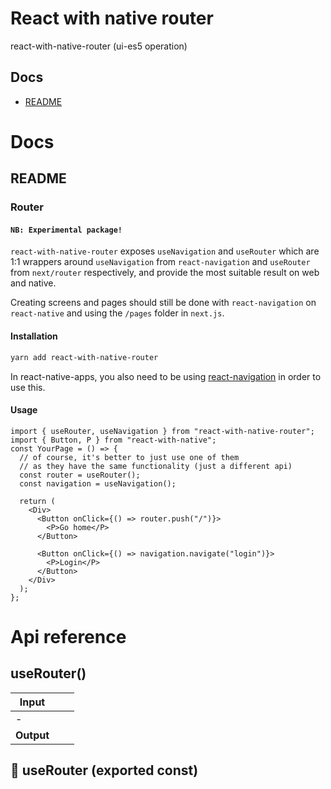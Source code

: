 # React with native router

react-with-native-router (ui-es5 operation)



## Docs

- [README](#readme)



# Docs

## README

### Router

#### `NB: Experimental package!`

`react-with-native-router` exposes `useNavigation` and `useRouter` which are 1:1 wrappers around `useNavigation` from `react-navigation` and `useRouter` from `next/router` respectively, and provide the most suitable result on web and native.

Creating screens and pages should still be done with `react-navigation` on `react-native` and using the `/pages` folder in `next.js`.


#### Installation

```bash
yarn add react-with-native-router
```

In react-native-apps, you also need to be using [react-navigation](https://reactnavigation.org/) in order to use this.


#### Usage

```tsx
import { useRouter, useNavigation } from "react-with-native-router";
import { Button, P } from "react-with-native";
const YourPage = () => {
  // of course, it's better to just use one of them
  // as they have the same functionality (just a different api)
  const router = useRouter();
  const navigation = useNavigation();

  return (
    <Div>
      <Button onClick={() => router.push("/")}>
        <P>Go home</P>
      </Button>

      <Button onClick={() => navigation.navigate("login")}>
        <P>Login</P>
      </Button>
    </Div>
  );
};
```


# Api reference

## useRouter()

| Input      |    |    |
| ---------- | -- | -- |
| - | | |
| **Output** |    |    |



## 📄 useRouter (exported const)

